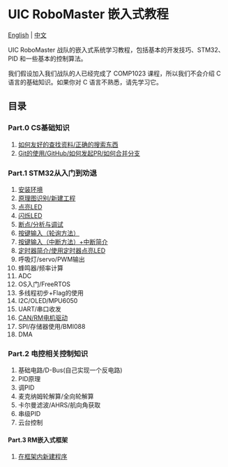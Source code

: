 # UIC RoboMaster 嵌入式教程

[English](README.md) | [中文](README_zh.md)

UIC RoboMaster 战队的嵌入式系统学习教程，包括基本的开发技巧、STM32、PID 和一些基本的控制算法。

我们假设加入我们战队的人已经完成了 COMP1023 课程，所以我们不会介绍 C 语言的基础知识。如果你对 C 语言不熟悉，请先学习它。

## 目录

### Part.0 CS基础知识

1. [如何友好的查找资料/正确的搜索东西](Part.0/1.How_to_search/README_zh.md)
2. [Git的使用/GitHub/如何发起PR/如何合并分支](Part.0/2.How_to_use_git/README_zh.md)

### Part.1 STM32从入门到劝退

1. [安装环境](Part.1/1.Install_Environments/README_zh.md)
2. [原理图识别/新建工程](Part.1/2.New_Empty_Project/README_zh.md)
3. [点亮LED](Part.1/3.Light_LED/README_zh.md)
4. [闪烁LED](Part.1/4.Flash_LED/README_zh.md)
5. [断点/分析与调试](Part.1/5.BreakPoint/README_zh.md)
6. [按键输入（轮询方法）](Part.1/6.Key_Input/README_zh.md)
7. [按键输入（中断方法）+中断简介](Part.1/7.Key_Inturrupt/README_zh.md)
8. [定时器简介/使用定时器点亮LED](Part.1/8.Timer/README_zh.md)
9. 呼吸灯/servo/PWM输出
10. 蜂鸣器/频率计算
11. ADC
12. OS入门/FreeRTOS
13. 多线程初步+Flag的使用
14. I2C/OLED/MPU6050
15. UART/串口收发
16. [CAN/RM电机驱动](Part.1/16.CAN_and_Motor/README_zh.md)
17. SPI/存储器使用/BMI088
18. DMA

### Part.2 电控相关控制知识

1. 基础电路/D-Bus(自己实现一个反电路)
2. PID原理
3. 调PID
4. 麦克纳姆轮解算/全向轮解算
5. 卡尔曼滤波/AHRS/航向角获取
6. 串级PID
7. 云台控制

#### Part.3 RM嵌入式框架

1. [在框架内新建程序](Part.3/1.Setup_New_Program_In_Framework/README_zh.md)